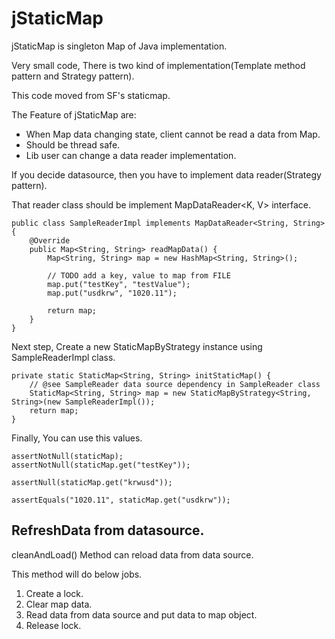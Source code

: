 jStaticMap
==========

jStaticMap is singleton Map of Java implementation.

Very small code, There is two kind of implementation(Template method pattern and Strategy pattern).

This code moved from SF's staticmap.

The Feature of jStaticMap are:

- When Map<T> data changing state, client cannot be read a data from Map<T>.
- Should be thread safe.
- Lib user can change a data reader implementation.

If you decide datasource, then you have to implement data reader(Strategy pattern).

That reader class should be implement MapDataReader<K, V> interface.

	public class SampleReaderImpl implements MapDataReader<String, String> {
		@Override
		public Map<String, String> readMapData() {
			Map<String, String> map = new HashMap<String, String>();
	
			// TODO add a key, value to map from FILE
			map.put("testKey", "testValue");
			map.put("usdkrw", "1020.11");
	
			return map;
		}
	}
	
Next step, Create a new StaticMapByStrategy instance using SampleReaderImpl class.

	private static StaticMap<String, String> initStaticMap() {
		// @see SampleReader data source dependency in SampleReader class
		StaticMap<String, String> map = new StaticMapByStrategy<String, String>(new SampleReaderImpl());
		return map;
	}

Finally, You can use this values.

	assertNotNull(staticMap);
	assertNotNull(staticMap.get("testKey"));
	
	assertNull(staticMap.get("krwusd"));
	
	assertEquals("1020.11", staticMap.get("usdkrw"));
	
## RefreshData from datasource.

cleanAndLoad() Method can reload data from data source.

This method will do below jobs.
1. Create a lock.
2. Clear map data.
3. Read data from data source and put data to map object.
4. Release lock.

